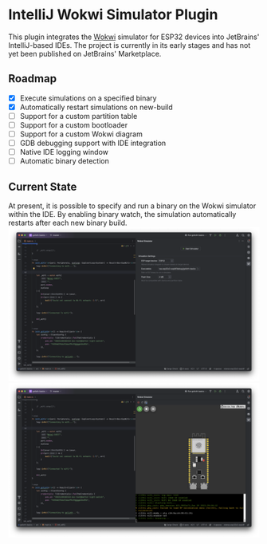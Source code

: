 # IntelliJ Wokwi Simulator Plugin

<!-- Plugin description -->

This plugin integrates the [Wokwi](https://wokwi.com/) simulator for ESP32 devices into JetBrains' IntelliJ-based IDEs.
The project is currently in its early stages and has not yet been published on JetBrains' Marketplace.

<!-- Plugin description end -->

## Roadmap

- [x] Execute simulations on a specified binary
- [x] Automatically restart simulations on new-build
- [ ] Support for a custom partition table
- [ ] Support for a custom bootloader
- [ ] Support for a custom Wokwi diagram
- [ ] GDB debugging support with IDE integration
- [ ] Native IDE logging window
- [ ] Automatic binary detection

## Current State

At present, it is possible to specify and run a binary on the Wokwi simulator within the IDE. By enabling binary watch,
the simulation automatically restarts after each new binary build.
![Simulation Configuration](https://github.com/Jozott00/wokwi-intellij/blob/main/blob/imgs/sim_screenshot0.png)
![Running Simulation](https://github.com/Jozott00/wokwi-intellij/blob/main/blob/imgs/sim_screenshot1.png)